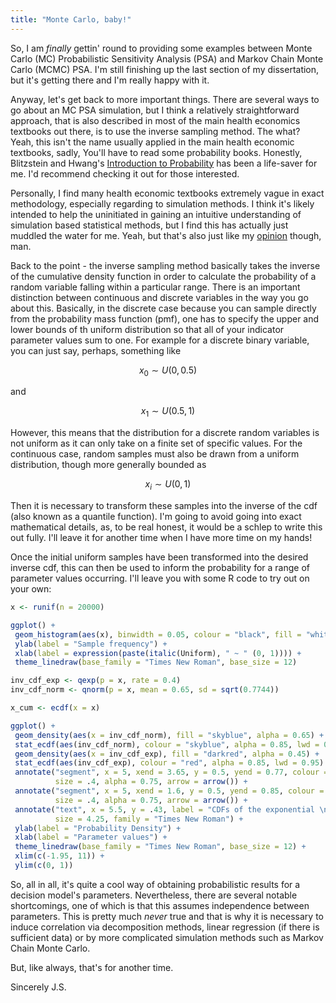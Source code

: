 ```yaml
---
title: "Monte Carlo, baby!"
---
```

So, I am _finally_ gettin' round to providing some examples between Monte Carlo (MC) Probabilistic Sensitivity Analysis (PSA) and Markov Chain Monte Carlo (MCMC) PSA. I'm still finishing up the last section of my dissertation, but it's getting there and I'm really happy with it.

Anyway, let's get back to more important things. There are several ways to go about an MC PSA simulation, but I think a relatively straightforward approach, that is also described in most of the main health economics textbooks out there, is to use the inverse sampling method. The what? Yeah, this isn't the name usually applied in the main health economic textbooks, sadly, You'll have to read some probability books. Honestly, Blitzstein and Hwang's [Introduction to Probability](https://www.amazon.com/Introduction-Probability-Chapman-Statistical-Science/dp/1138369918) has been a life-saver for me. I'd recommend checking it out for those interested.

Personally, I find many health economic textbooks extremely vague in exact methodology, especially regarding to simulation methods. I think it's likely intended to help the uninitiated in  gaining an intuitive understanding of simulation based statistical methods, but I find this has actually just muddled the water for me. Yeah, but that's also just like my [opinion](https://www.youtube.com/watch?v=pWdd6_ZxX8c) though, man.

Back to the point - the inverse sampling method basically takes the inverse of the cumulative density function in order to calculate the probability of a random variable falling within a particular range. There is an important distinction between continuous and discrete variables in the way you go about this. Basically, in the discrete case because you can sample directly from the probability mass function (pmf), one has to specify the upper and lower bounds of th uniform distribution so that all of your indicator parameter values sum to one. For example for a discrete binary variable, you can just say, perhaps, something like

$$x_{0}\sim  U(0, 0.5)$$

and

$$x_{1}\sim  U(0.5, 1)$$

However, this means that the distribution for a discrete random variables is not uniform as it can only take on a finite set of specific values. For the continuous case, random samples must also be drawn from a uniform distribution, though more generally bounded as

$$x_{i}\sim  U(0, 1)$$

Then it is necessary to transform these samples into the inverse of the cdf (also known as a quantile function). I'm going to avoid going into exact mathematical details, as, to be real honest, it would be a schlep to write this out fully. I'll leave it for another time when I have more time on my hands! 

Once the initial uniform samples have been transformed into the desired inverse cdf, this can then be used to inform the probability for a range of parameter values occurring. I'll leave you with some R code to try out on your own:

```r
x <- runif(n = 20000)

ggplot() + 
 geom_histogram(aes(x), binwidth = 0.05, colour = "black", fill = "white", alpha = 0.95) + 
 ylab(label = "Sample frequency") +
 xlab(label = expression(paste(italic(Uniform), " ~ " (0, 1)))) +
 theme_linedraw(base_family = "Times New Roman", base_size = 12)

inv_cdf_exp <- qexp(p = x, rate = 0.4)
inv_cdf_norm <- qnorm(p = x, mean = 0.65, sd = sqrt(0.7744))

x_cum <- ecdf(x = x)

ggplot() + 
 geom_density(aes(x = inv_cdf_norm), fill = "skyblue", alpha = 0.65) +
 stat_ecdf(aes(inv_cdf_norm), colour = "skyblue", alpha = 0.85, lwd = 0.95) + 
 geom_density(aes(x = inv_cdf_exp), fill = "darkred", alpha = 0.45) + 
 stat_ecdf(aes(inv_cdf_exp), colour = "red", alpha = 0.85, lwd = 0.95) +
 annotate("segment", x = 5, xend = 3.65, y = 0.5, yend = 0.77, colour = "black", 
          size = .4, alpha = 0.75, arrow = arrow()) + 
 annotate("segment", x = 5, xend = 1.6, y = 0.5, yend = 0.85, colour = "black", 
          size = .4, alpha = 0.75, arrow = arrow()) +
 annotate("text", x = 5.5, y = .43, label = "CDFs of the exponential \n and normal distributions", 
          size = 4.25, family = "Times New Roman") +
 ylab(label = "Probability Density") +
 xlab(label = "Parameter values") +
 theme_linedraw(base_family = "Times New Roman", base_size = 12) + 
 xlim(c(-1.95, 11)) + 
 ylim(c(0, 1))
```

So, all in all, it's quite a cool way of obtaining probabilistic results for a decision model's parameters. Nevertheless, there are several notable shortcomings, one of which is that this assumes independence between parameters. This is pretty much *never* true and that is why it is necessary to induce correlation via decomposition methods, linear regression (if there is sufficient data) or by more complicated simulation methods such as Markov Chain Monte Carlo.

But, like always, that's for another time.

Sincerely
J.S.
